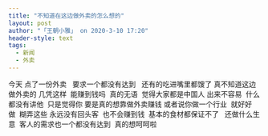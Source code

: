 ```yaml
---
title: "不知道在这边做外卖的怎么想的"
layout: post
author: "「王朝小雅」 on 2020-3-10 17:20"
header-style: text
tags:
  - 新闻
  - 外卖
---
```


<head></head>
<body>
  今天 点了一份外卖&nbsp; &nbsp;要求一个都没有达到&nbsp; &nbsp;还有的吃进嘴里都馊了 真不知道这边做外卖的 几凭这样&nbsp;&nbsp;能赚到钱吗&nbsp;&nbsp;真的无语&nbsp;&nbsp;觉得大家都是中国人 出来不容易&nbsp;&nbsp;什么都没有讲他&nbsp;&nbsp;只是觉得你 要是真的想靠做外卖赚钱 或者说你做一个行业&nbsp;&nbsp;就好好做&nbsp;&nbsp;糊弄这些 永远没有回头客&nbsp;&nbsp;也不会赚到钱&nbsp;&nbsp;基本的食材都保证不了&nbsp; &nbsp;还做什么生意&nbsp;&nbsp;客人的需求也一个都没有达到&nbsp;&nbsp;真的想呵呵啦
</body>


